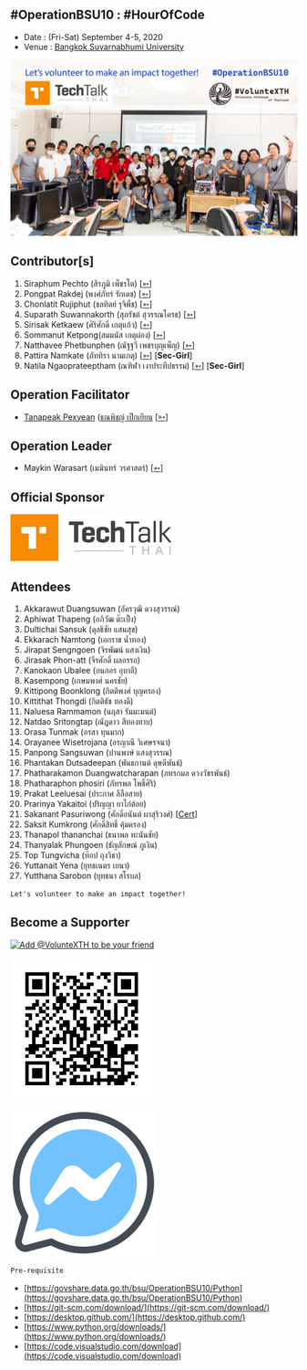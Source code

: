 ## #OperationBSU10 : #HourOfCode

+ Date : (Fri-Sat) September 4-5, 2020
+ Venue : [Bangkok Suvarnabhumi University](http://www.bsu.ac.th/)

[![](/OperationBSU10/pic/Group.jpg "#OperationBSU10")](https://www.facebook.com/hashtag/OperationBSU10)

## Contributor[s]
1. Siraphum Pechto (สิรภูมิ เพ็ชรโต) [[➳](https://www.facebook.com/SiraphumPechto)]
1. Pongpat Rakdej (พงศ์ภัทร์ รักเดช) [[➳](https://www.facebook.com/pongpatrakdej)]
1. Chonlatit Rujiphut (ชลทิตย์ รุจิพืช) [[➳](https://www.facebook.com/Tsunakun27)]
1. Suparath Suwannakorth (สุภรัชต์ สุวรรณโครธ) [[➳](https://www.facebook.com/babababest)]
1. Sirisak Ketkaew (ศิริศักดิ์ เกตุแก้ว) [[➳](https://www.facebook.com/sirisak.k94)]
1. Sommanut Ketpong(สมมนัส เกตุผ่อง) [[➳](https://www.facebook.com/tong.ketpong)]
1. Natthavee Phetbunphen (ณัฐฐวี เพชรบุญเพ็ญ) [[➳](https://www.facebook.com/P.Phetbunphen)]
1. Pattira Namkate (ภัททิรา นามเกตุ) [[➳](https://www.facebook.com/baitoeyJa)] [**Sec-Girl**]
1. Natila Ngaoprateeptham (ณฑิฬา เงาประทีปธรรม) [[➳](https://www.facebook.com/natila.smile2gether)] [**Sec-Girl**]

## Operation Facilitator
+ [Tanapeak Pexyean](OperationBSU10/VXOpBSU10-20200905-Tanapeak-Pexyean.pdf) ([ธณพิชญ์ เป็กเยียน]((OperationBSU10/VXOpBSU10-20200905-Tanapeak-Pexyean.pdf)) [[➳](https://www.facebook.com/teerapon.pexyean)]

## Operation Leader
+ Maykin Warasart (เมฆินทร์ วรศาสตร์) [[➳](http://mk.in.th)]

## Official Sponsor
[![](/OperationBSU10/pic/TechTalkThai.jpg "TechTalkThai - ศูนย์รวมข่าว Enterprise IT ออนไลน์แห่งแรกในประเทศไทย")](https://www.techtalkthai.com/)

## Attendees

1. Akkarawut Duangsuwan (อัครวุฒิ ดวงสุวรรณ์)
1. Aphiwat Thapeng (อภิวัฒ ต๊ะเป็ง)
1. Dultichai Sansuk (ดุลธิชัย แสนสุข)
1. Ekkarach Namtong (เอกราช น้ำทอง)
1. Jirapat Sengngoen (จิรพัฒน์ แสงเงิน)
1. Jirasak Phon-att (จีรศักดิ์ ผลอรรถ)
1. Kanokaon Ubalee (กนกอร อุบาลี)
1. Kasempong (เกษมพงศ์ นครชัย)
1. Kittipong Boonklong (กิตติพงศ์ บุญครอง)
1. Kittithat Thongdi (กิตติธัช ทองดี)
1. Naluesa Rammamon (นฤสา รัมมะมนต์)
1. Natdao Sritongtap (ณัฎดาว สีทองทาบ)
1. Orasa Tunmak (อรสา ทุนมาก)
1. Orayanee Wisetrojana (อรญาณี วิเศษรจนา)
1. Panpong Sangsuwan (ปานพงษ์ แสงสุวรรณ)
1. Phantakan Dutsadeepan (พันธกานต์ ดุษดีพันธ์)
1. Phatharakamon Duangwatcharapan (ภทรกมล ดวงวัชรพันธ์)
1. Phatharaphon phosiri (ภัทรพล โพธิ์ศิริ)
1. Prakat Leeluesai (ประกาศ ลีลือสาย)
1. Prarinya Yakaitoi (ปริญญา ยาไก่ต้อย)
1. Sakanant Pasuriwong (ศักดิ์อนันต์ ผาสุริวงศ์) [[Cert](OperationBSU10/attendance/VXOpBSU10-20200905-Sakanant-Pasuriwong.pdf)]
1. Saksit Kumkrong (ศักดิ์สิทธิ์ คุ้มครอง)
1. Thanapol thananchai (ธนาพล ทะนันชัย)
1. Thanyalak Phungoen (ธัญลักษณ์ ภูเงิน)
1. Top Tungvicha (ท๊อป ถุงวิชา)
1. Yuttanait Yena (ยุทธเนตร เยนา)
1. Yutthana Sarobon (ยุทธนา สโรบล)

```markdown
Let's volunteer to make an impact together!
```

## Become a Supporter

[![](https://scdn.line-apps.com/n/line_add_friends/btn/en.png "Add @VolunteXTH to be your friend")](https://lin.ee/cnIgUj4)

[![](/@VolunteXTH.png "Add @VolunteXTH to be your friend")](https://line.me/R/ti/p/@voluntex)

[![](/fb-m.png "Talk to us via FB messenger")](https://m.me/VolunteXTH)

```markdown
Pre-requisite
```
+ [https://govshare.data.go.th/bsu/OperationBSU10/Python](https://govshare.data.go.th/bsu/OperationBSU10/Python)
+ [https://git-scm.com/download/](https://git-scm.com/download/)
+ [https://desktop.github.com/](https://desktop.github.com/)
+ [https://www.python.org/downloads/](https://www.python.org/downloads/)
+ [https://code.visualstudio.com/download](https://code.visualstudio.com/download)